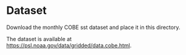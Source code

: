 # Dataset

Download the monthly COBE sst dataset and place it in this directory.

The dataset is available at https://psl.noaa.gov/data/gridded/data.cobe.html.
